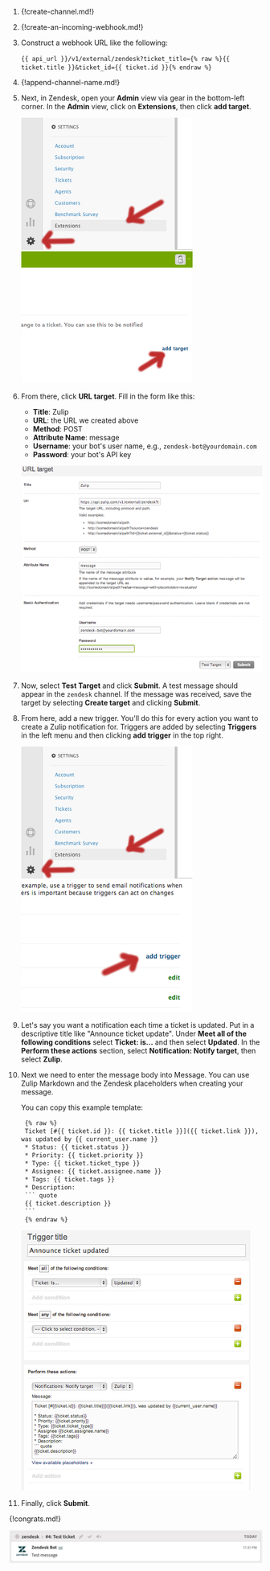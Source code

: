 1. {!create-channel.md!}

1. {!create-an-incoming-webhook.md!}

1. Construct a webhook URL like the following:

    `{{ api_url }}/v1/external/zendesk?ticket_title={% raw %}{{ ticket.title }}&ticket_id={{ ticket.id }}{% endraw %}`

1. {!append-channel-name.md!}

1. Next, in Zendesk, open your **Admin** view via gear in the bottom-left
    corner. In the **Admin** view, click on **Extensions**, then click
    **add target**.

    ![](/static/images/integrations/zendesk/001.png)
    ![](/static/images/integrations/zendesk/002.png)

1. From there, click **URL target**. Fill in the form like this:

    * **Title**: Zulip
    * **URL**: the URL we created above
    * **Method**: POST
    * **Attribute Name**: message
    * **Username**: your bot's user name, e.g., `zendesk-bot@yourdomain.com`
    * **Password**: your bot's API key

    ![](/static/images/integrations/zendesk/003.png)

1. Now, select **Test Target** and click **Submit**. A test message should
    appear in the `zendesk` channel. If the message was received, save the
    target by selecting **Create target** and clicking **Submit**.

1. From here, add a new trigger. You'll do this for every action you want
    to create a Zulip notification for. Triggers are added by selecting
    **Triggers** in the left menu and then clicking **add trigger** in the
    top right.

    ![](/static/images/integrations/zendesk/004.png)
    ![](/static/images/integrations/zendesk/005.png)

1. Let's say you want a notification each time a ticket is updated. Put
    in a descriptive title like "Announce ticket update". Under **Meet all of
    the following conditions** select **Ticket: is...** and then select
    **Updated**. In the **Perform these actions** section, select
    **Notification: Notify target**, then select **Zulip**.

1. Next we need to enter the message body into Message. You can use
    Zulip Markdown and the Zendesk placeholders when creating your message.

    You can copy this example template:

        {% raw %}
        Ticket [#{{ ticket.id }}: {{ ticket.title }}]({{ ticket.link }}), was updated by {{ current_user.name }}
        * Status: {{ ticket.status }}
        * Priority: {{ ticket.priority }}
        * Type: {{ ticket.ticket_type }}
        * Assignee: {{ ticket.assignee.name }}
        * Tags: {{ ticket.tags }}
        * Description:
        ``` quote
        {{ ticket.description }}
        ```
        {% endraw %}

    ![](/static/images/integrations/zendesk/006.png)

1. Finally, click **Submit**.

{!congrats.md!}

![](/static/images/integrations/zendesk/007.png)
